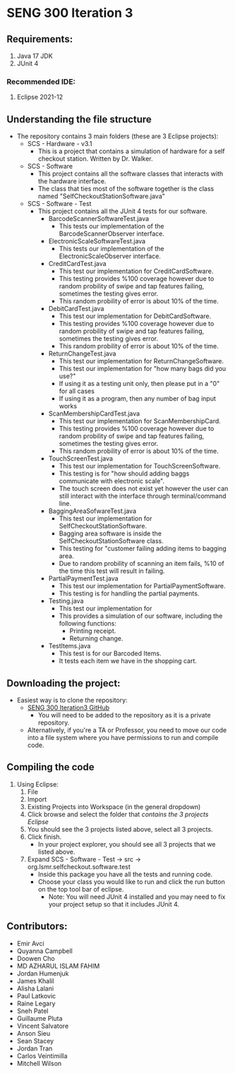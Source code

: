 # SENG 300 Iteration 3 

## Requirements:
1. Java 17 JDK
2. JUnit 4

### Recommended IDE:
1. Eclipse 2021-12


## Understanding the file structure
* The repository contains 3 main folders (these are 3 Eclipse projects):
    + SCS - Hardware - v3.1
        + This is a project that contains a simulation of hardware for a self checkout station. Written by Dr. Walker.
    + SCS - Software 
        + This project contains all the software classes that interacts with the hardware interface.
        + The class that ties most of the software together is the class named "SelfCheckoutStationSoftware.java"
    + SCS - Software - Test
        + This project contains all the JUnit 4 tests for our software.
            + BarcodeScannerSoftwareTest.java
                + This tests our implementation of the BarcodeScannerObserver interface.
            + ElectronicScaleSoftwareTest.java
                + This tests our implementation of the ElectronicScaleObserver interface.
            + CreditCardTest.java
                + This test our implementation for CreditCardSoftware.
                + This testing provides %100 coverage however due to random probility of swipe and tap features failing, sometimes the testing gives error. 
                + This random probility of error is about 10% of the time.
            + DebitCardTest.java
                + This test our implementation for DebitCardSoftware.
                + This testing provides %100 coverage however due to random probility of swipe and tap features failing, sometimes the testing gives error. 
                + This random probility of error is about 10% of the time.
            + ReturnChangeTest.java
                + This test our implementation for ReturnChangeSoftware. 
                + This test our implementation for "how many bags did you use?"
                + If using it as a testing unit only, then please put in a "0" for all cases
                + If using it as a program, then any number of bag input works
            + ScanMembershipCardTest.java
                + This test our implementation for ScanMembershipCard.
                + This testing provides %100 coverage however due to random probility of swipe and tap features failing, sometimes the testing gives error. 
                + This random probility of error is about 10% of the time.
            + TouchScreenTest.java
                + This test our implementation for TouchScreenSoftware. 
                + This testing is for "how should adding baggs communicate with electronic scale". 
                + The touch screen does not exist yet however the user can still interact with the interface through terminal/command line. 
            + BaggingAreaSofwareTest.java
                + This test our implementation for SelfCheckoutStationSoftware.
                + Bagging area software is inside the SelfCheckoutStationSoftware class.
                + This testing for "customer failing adding items to bagging area.
                + Due to random probility of scanning an item fails, %10 of the time this test will result in failing.
            + PartialPaymentTest.java
                + This test our implementation for PartialPaymentSoftware.
                + This testing is for handling the partial payments.
            + Testing.java
                + This test our implementation for
                + This provides a simulation of our software, including the following functions:
                    + Printing receipt.
                    + Returning change.
            + TestItems.java
                + This test is for our Barcoded Items.
                + It tests each item we have in the shopping cart.

## Downloading the project:
* Easiest way is to clone the repository:
    + [SENG 300 Iteration3 GitHub](https://github.com/salvatore77788/project-iteration-3-software)
        + You will need to be added to the repository as it is a private repository.
    + Alternatively, if you're a TA or Professor, you need to move our code into a file system where you have permissions to run and compile code.

## Compiling the code
1. Using Eclipse:
    1. File
    2. Import
    3. Existing Projects into Workspace (in the general dropdown) 
    4. Click browse and select the folder that *contains the 3 projects Eclipse* 
    5. You should see the 3 projects listed above, select all 3 projects.
    6. Click finish.
        * In your project explorer, you should see all 3 projects that we listed above.
    7. Expand SCS - Software - Test -> src -> org.lsmr.selfcheckout.software.test
        * Inside this package you have all the tests and running code.
        * Choose your class you would like to run and click the run button on the top tool bar of eclipse.
            + Note: You will need JUnit 4 installed and you may need to fix your project setup so that it includes JUnit 4.


##  Contributors:
* Emir Avci
* Quyanna Campbell
* Doowen Cho
* MD AZHARUL ISLAM FAHIM
* Jordan Humenjuk
* James Khalil
* Alisha Lalani
* Paul Latkovic
* Raine Legary
* Sneh Patel
* Guillaume Pluta
* Vincent Salvatore
* Anson Sieu
* Sean Stacey
* Jordan Tran
* Carlos Veintimilla
* Mitchell Wilson
